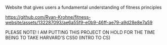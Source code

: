 Website that gives users a fundamental understanding of fitness principles




https://github.com/Ryan-Krohne/fitness-website/assets/132287093/ae6a55f9-e0b9-46ff-ae79-a9d28e8e7a59



PLEASE NOTE! I AM PUTTING THIS PROJECT ON HOLD FOR THE TIME BEING TO TAKE HARVARD'S CS50 (INTRO TO CS)
